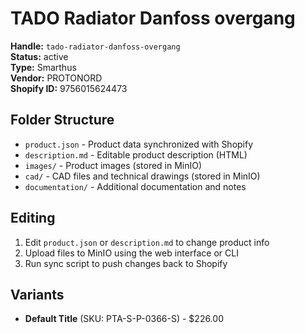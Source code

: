 # TADO Radiator Danfoss overgang

**Handle:** `tado-radiator-danfoss-overgang`  
**Status:** active  
**Type:** Smarthus  
**Vendor:** PROTONORD  
**Shopify ID:** 9756015624473  

## Folder Structure

- `product.json` - Product data synchronized with Shopify
- `description.md` - Editable product description (HTML)
- `images/` - Product images (stored in MinIO)
- `cad/` - CAD files and technical drawings (stored in MinIO)
- `documentation/` - Additional documentation and notes

## Editing

1. Edit `product.json` or `description.md` to change product info
2. Upload files to MinIO using the web interface or CLI
3. Run sync script to push changes back to Shopify

## Variants

- **Default Title** (SKU: PTA-S-P-0366-S) - $226.00
